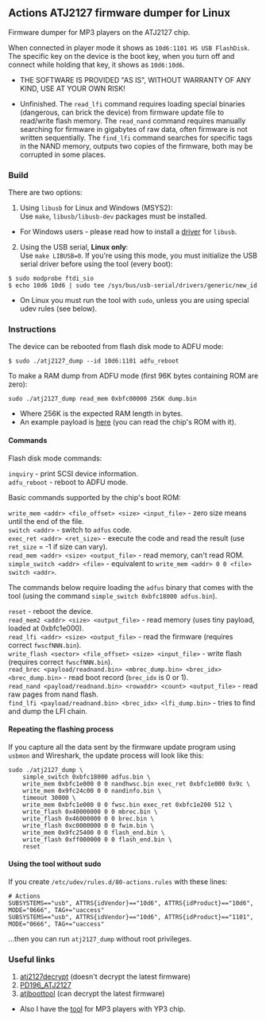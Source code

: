 ## Actions ATJ2127 firmware dumper for Linux

Firmware dumper for MP3 players on the ATJ2127 chip.

When connected in player mode it shows as `10d6:1101 HS USB FlashDisk`. The specific key on the device is the boot key, when you turn off and connect while holding that key, it shows as `10d6:10d6`.

* THE SOFTWARE IS PROVIDED "AS IS", WITHOUT WARRANTY OF ANY KIND, USE AT YOUR OWN RISK!

* Unfinished. The `read_lfi` command requires loading special binaries (dangerous, can brick the device) from firmware update file to read/write flash memory. The `read_nand` command requires manually searching for firmware in gigabytes of raw data, often firmware is not written sequentially. The `find_lfi` command searches for specific tags in the NAND memory, outputs two copies of the firmware, both may be corrupted in some places.

### Build

There are two options:

1. Using `libusb` for Linux and Windows (MSYS2):  
Use `make`, `libusb/libusb-dev` packages must be installed.

* For Windows users - please read how to install a [driver](https://github.com/libusb/libusb/wiki/Windows#driver-installation) for `libusb`.

2. Using the USB serial, **Linux only**:  
Use `make LIBUSB=0`.
If you're using this mode, you must initialize the USB serial driver before using the tool (every boot):
```
$ sudo modprobe ftdi_sio
$ echo 10d6 10d6 | sudo tee /sys/bus/usb-serial/drivers/generic/new_id
```

* On Linux you must run the tool with `sudo`, unless you are using special udev rules (see below).

### Instructions

The device can be rebooted from flash disk mode to ADFU mode:
```
$ sudo ./atj2127_dump --id 10d6:1101 adfu_reboot
```

To make a RAM dump from ADFU mode (first 96K bytes containing ROM are zero):
```
sudo ./atj2127_dump read_mem 0xbfc00000 256K dump.bin
```

* Where 256K is the expected RAM length in bytes.
* An example payload is [here](payload) (you can read the chip's ROM with it).

#### Commands

Flash disk mode commands:

`inquiry` - print SCSI device information.  
`adfu_reboot` - reboot to ADFU mode.  

Basic commands supported by the chip's boot ROM:

`write_mem <addr> <file_offset> <size> <input_file>` - zero size means until the end of the file.  
`switch <addr>` - switch to `adfus` code.  
`exec_ret <addr> <ret_size>` - execute the code and read the result (use `ret_size` = -1 if size can vary).  
`read_mem <addr> <size> <output_file>` - read memory, can't read ROM.  
`simple_switch <addr> <file>` - equivalent to `write_mem <addr> 0 0 <file> switch <addr>`.  

The commands below require loading the `adfus` binary that comes with the tool (using the command `simple_switch 0xbfc18000 adfus.bin`).

`reset` - reboot the device.  
`read_mem2 <addr> <size> <output_file>` - read memory (uses tiny payload, loaded at 0xbfc1e000).  
`read_lfi <addr> <size> <output_file>` - read the firmware (requires correct `fwscfNNN.bin`).  
`write_flash <sector> <file_offset> <size> <input_file>` - write flash (requires correct `fwscfNNN.bin`).  
`read_brec <payload/readnand.bin> <mbrec_dump.bin> <brec_idx> <brec_dump.bin>` - read boot record (`brec_idx` is 0 or 1).  
`read_nand <payload/readnand.bin> <rowaddr> <count> <output_file>` - read raw pages from nand flash.  
`find_lfi <payload/readnand.bin> <brec_idx> <lfi_dump.bin>` - tries to find and dump the LFI chain.  

#### Repeating the flashing process

If you capture all the data sent by the firmware update program using `usbmon` and Wireshark, the update process will look like this:

```
sudo ./atj2127_dump \
	simple_switch 0xbfc18000 adfus.bin \
	write_mem 0xbfc1e000 0 0 nandhwsc.bin exec_ret 0xbfc1e000 0x9c \
	write_mem 0x9fc24c00 0 0 nandinfo.bin \
	timeout 30000 \
	write_mem 0xbfc1e000 0 0 fwsc.bin exec_ret 0xbfc1e200 512 \
	write_flash 0x40000000 0 0 mbrec.bin \
	write_flash 0x46000000 0 0 brec.bin \
	write_flash 0xc0000000 0 0 fwim.bin \
	write_mem 0x9fc25400 0 0 flash_end.bin \
	write_flash 0xff000000 0 0 flash_end.bin \
	reset
```

#### Using the tool without sudo

If you create `/etc/udev/rules.d/80-actions.rules` with these lines:
```
# Actions
SUBSYSTEMS=="usb", ATTRS{idVendor}=="10d6", ATTRS{idProduct}=="10d6", MODE="0666", TAG+="uaccess"
SUBSYSTEMS=="usb", ATTRS{idVendor}=="10d6", ATTRS{idProduct}=="1101", MODE="0666", TAG+="uaccess"
```
...then you can run `atj2127_dump` without root privileges.

### Useful links

1. [atj2127decrypt](https://github.com/nfd/atj2127decrypt) (doesn't decrypt the latest firmware)
2. [PD196_ATJ2127](https://github.com/Suber/PD196_ATJ2127)
3. [atjboottool](https://github.com/Rockbox/rockbox/blob/master/utils/atj2137/atjboottool) (can decrypt the latest firmware)

* Also I have the [tool](https://github.com/ilyakurdyukov/smartlink_flash) for MP3 players with YP3 chip.
